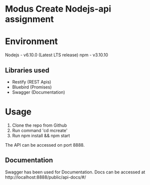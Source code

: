 # Modus Create Nodejs-api assignment

# Environment
Nodejs - v6.10.0 (Latest LTS release)
npm - v3.10.10

## Libraries used
- Restify (REST Apis)
- Bluebird (Promises)
- Swagger (Documentation)

# Usage
1. Clone the repo from Github
2. Run command 'cd mcreate'
3. Run npm install && npm start

The API can be accessed on port 8888.

## Documentation
Swagger has been used for Documentation.
Docs can be accessed at http://localhost:8888/public/api-docs/#/
